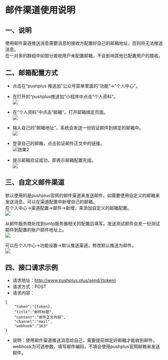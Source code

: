 # 邮件渠道使用说明

## 一、说明
使用邮件渠道推送消息需要消息的接收方配置好自己的邮箱地址，否则将无法推送消息。\
在一对多的群组中如部分接收用户未配置邮箱，不会影响其他已配置用户的接收。

## 二、邮箱配置方式
- 点击在“pushplus 推送加”公众号菜单里面的“功能”->“个人中心”。
- 在打开的“pushplus推送加”小程序中点击“个人资料”。\
![](../images/mail1.jpg)

- 在“个人资料”中点击“邮箱”，打开邮箱绑定页面。\
![](../images/mail2.jpg)

- 输入自己的“邮箱地址”，系统会发送一份验证邮件到绑定的邮箱中。\
![](../images/mail3.jpg)

- 登录自己的邮箱，点击验证邮件正文中的链接。\
![效果2](../images/mail4.jpg)

- 提示邮箱验证成功，即表示邮箱配置完成。\
![](../images/mail5.jpg)

## 三、自定义邮件渠道
默认使用的是pushplus官网的邮件渠道来发送邮件。如需要使用自定义的邮箱来发送消息，可以在渠道配置中新增自己的邮箱。\
在个人中心->渠道配置->邮件->新增，来添加自定义的邮箱配置。\
![](../images/mail1.png)

从邮件服务商处找到smtp服务器相关的配置后填写。发送测试邮件会发一份测试邮件到配置的账户邮件地址上。\
![](../images/mail2.png)

可以在个人中心->功能设置->默认推送渠道，修改默认推送为邮件。\
![](../images/mail3.png)




## 四、接口请求示例
- 请求地址：http://www.pushplus.plus/send/{token}
- 请求方式：POST
- 请求内容：

```
{
    "token":"{token},
    "title":"邮件标题",
    "content":"邮件正文内容",
    "channel":"mail",
    "webhook":"163"
}
```
- 说明：使用邮件渠道推送消息给自己，需要提前绑定好邮箱才能收到邮件。webhook为可选参数，填写邮件编码，不填会使用pushplus官网邮箱来发送邮件。
